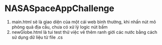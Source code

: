 # NASASpaceAppChallenge
1. main.html sẽ là giao diện của một cái web bình thường, khi nhấn nút mô phỏng quả địa cầu, chưa có xử lý logic nút bấm
2. newGlobe.html là tui test thử việc vẽ thêm ranh giới các nước bằng cách sử dụng dữ liệu từ file .cs